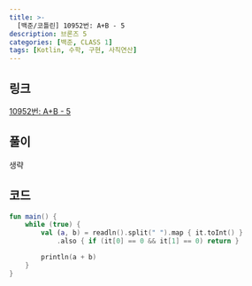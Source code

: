 ```yaml
---
title: >-
  [백준/코틀린] 10952번: A+B - 5
description: 브론즈 5
categories: [백준, CLASS 1]
tags: [Kotlin, 수학, 구현, 사칙연산]
---
```


## 링크
[10952번: A+B - 5](https://www.acmicpc.net/problem/10952)

## 풀이
생략

## 코드
```kotlin
fun main() {
    while (true) {
        val (a, b) = readln().split(" ").map { it.toInt() }
            .also { if (it[0] == 0 && it[1] == 0) return }

        println(a + b)
    }
}

```
